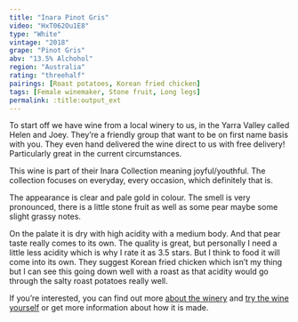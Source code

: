 ```yaml
---
title: "Inara Pinot Gris"
video: "HxT062Ou1E8"
type: "White"
vintage: "2018"
grape: "Pinot Gris"
abv: "13.5% Alchohol"
region: "Australia"
rating: "threehalf"
pairings: [Roast potatoes, Korean fried chicken]
tags: [Female winemaker, Stone fruit, Long legs]
permalink: :title:output_ext
---
```


To start off we have wine from a local  winery to us, in the Yarra Valley called Helen and Joey. They&rsquo;re a friendly group that want to be on first name basis with you. They even hand delivered the wine direct to us with free delivery! Particularly great in the current circumstances.

This wine is part of their Inara Collection meaning joyful/youthful. The collection focuses on everyday, every occasion, which definitely that is.

The appearance is clear and pale gold in colour. The smell is very pronounced, there is a little stone fruit as well as some pear maybe some slight grassy notes.

On the palate it is dry with high acidity with a medium body. And that pear taste really comes to its own. The quality is great, but personally I need a little less acidity which is why I rate it as 3.5 stars. But I think to food it will come into its own. They suggest Korean fried chicken which isn&rsquo;t my thing but I can see this going down well with a roast as that acidity would go through the salty roast potatoes really well.

If you&rsquo;re interested, you can find out more <a href="https://helenandjoeyestate.com.au" target="_blank" title="Helen and Joey">about the winery</a> and <a href="https://helenandjoeyestate.com.au/shop/2018-inara-pinot-gris/" target="_blank" title="2018 Inara Pinot Gris">try the wine yourself</a> or get more information about how it is made.